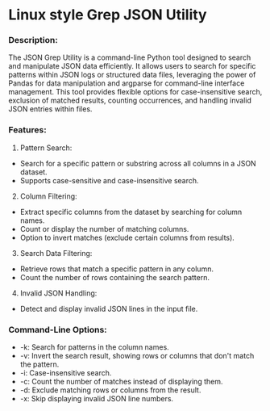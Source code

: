 # Linux style Grep JSON Utility

### Description:
The JSON Grep Utility is a command-line Python tool designed to search and manipulate JSON data efficiently. It allows users to search for specific patterns within JSON logs or structured data files, leveraging the power of Pandas for data manipulation and argparse for command-line interface management. This tool provides flexible options for case-insensitive search, exclusion of matched results, counting occurrences, and handling invalid JSON entries within files.

### Features:
1. Pattern Search:
* Search for a specific pattern or substring across all columns in a JSON dataset.
* Supports case-sensitive and case-insensitive search.

2. Column Filtering:
* Extract specific columns from the dataset by searching for column names.
* Count or display the number of matching columns.
* Option to invert matches (exclude certain columns from results).

3. Search Data Filtering:
* Retrieve rows that match a specific pattern in any column.
* Count the number of rows containing the search pattern.

4. Invalid JSON Handling:
* Detect and display invalid JSON lines in the input file.

### Command-Line Options:

* -k: Search for patterns in the column names.
* -v: Invert the search result, showing rows or columns that don't match the pattern.
* -i: Case-insensitive search.
* -c: Count the number of matches instead of displaying them.
* -d: Exclude matching rows or columns from the result.
* -x: Skip displaying invalid JSON line numbers.
